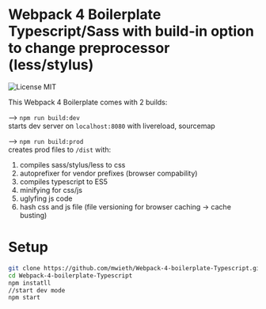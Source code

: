 # Webpack 4 Boilerplate Typescript/Sass with build-in option to change preprocessor (less/stylus)
![License MIT](https://img.shields.io/github/license/mwieth/Webpack-4-boilerplate-Typescript)

This Webpack 4 Boilerplate comes with 2 builds:

--> <code>npm run build:dev</code><br>
  starts dev server on <code>localhost:8080</code> with livereload, sourcemap

--> <code>npm run build:prod</code><br>
  creates prod files to <code>/dist</code> with:

  1. compiles sass/stylus/less to css <br>
  2. autoprefixer for vendor prefixes (browser compability)<br>
  3. compiles typescript to ES5 <br>
  4. minifying for css/js <br>
  5. uglyfing js code <br>
  6. hash css and js file (file versioning for browser caching -> cache busting)<br>

# Setup
```sh
git clone https://github.com/mwieth/Webpack-4-boilerplate-Typescript.git
cd Webpack-4-boilerplate-Typescript
npm instatll
//start dev mode
npm start
```
